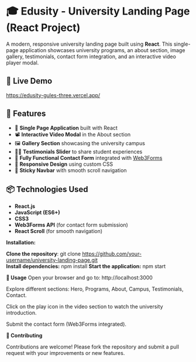 # 🎓 Edusity - University Landing Page (React Project)

A modern, responsive university landing page built using **React**. This single-page application showcases university programs, an about section, image gallery, testimonials, contact form integration, and an interactive video player modal.  

## 🚀 Live Demo
https://edusity-gules-three.vercel.app/


## 🌟 Features

- 🎯 **Single Page Application** built with React
- 📽️ **Interactive Video Modal** in the About section
- 🖼️ **Gallery Section** showcasing the university campus
- 🧑‍🎓 **Testimonials Slider** to share student experiences
- 📧 **Fully Functional Contact Form** integrated with [Web3Forms](https://web3forms.com/)
- 📱 **Responsive Design** using custom CSS
- 📌 **Sticky Navbar** with smooth scroll navigation


## 📦 Technologies Used

- **React.js**
- **JavaScript (ES6+)**
- **CSS3**
- **Web3Forms API** (for contact form submission)
- **React Scroll** (for smooth navigation)

**Installation:**

**Clone the repository**: git clone https://github.com/your-username/university-landing-page.git  
**Install dependencies:** npm install
**Start the application:** npm start


**🚀 Usage**
Open your browser and go to: http://localhost:3000

Explore different sections: Hero, Programs, About, Campus, Testimonials, Contact.

Click on the play icon in the video section to watch the university introduction.

Submit the contact form (Web3Forms integrated).

**🤝 Contributing**

Contributions are welcome!
Please fork the repository and submit a pull request with your improvements or new features.



